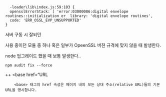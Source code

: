 ```shell
  -loader\lib\index.js:59:103 {
  opensslErrorStack: [ 'error:03000086:digital envelope routines::initialization er  library: 'digital envelope routines',
  code: 'ERR_OSSL_EVP_UNSUPPORTED'
}
```

서버 구동 시 잘되던

사용 중이던 모듈 중 하나 혹은 일부가 OpeenSSL 버젼 규격에 맞지 않을 때 발생한다. 

node 업그레이드 했을 때 보통 발생한다..

```shell
npm audit fix --force
```

++ <base href=“URL

		<base> 태그의 href 속성은 페이지 내의 모든 상대 주소(relative URL)들의 기본 URL을 명시합니다.
<base href=“URL”>